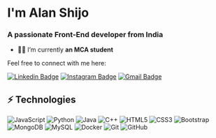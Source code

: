 <h1 align="left">I'm Alan Shijo</h1>
<h3 align="left">A passionate Front-End developer from India</h3>

- 👨‍🎓 I’m currently **an MCA student**


Feel free to connect with me here:

[![Linkedin Badge](https://img.shields.io/badge/-alan-shijo-blue?style=flat-square&logo=Linkedin&logoColor=white&link=https://www.linkedin.com/in/alan-shijo-823054170/)](https://www.linkedin.com/in/alan-shijo-823054170/)
[![Instagram Badge](https://img.shields.io/badge/-a1an_shijo-purple?style=flat-square&logo=instagram&logoColor=white&link=https://www.instagram.com/a1an_shijo/)](https://www.instagram.com/a1an_shijo/)
[![Gmail Badge](https://img.shields.io/badge/-alanshijoatkl@gmail.com-c14438?style=flat-square&logo=Gmail&logoColor=white&link=mailto:alanshijoatkl@gmail.com)](alanshijoatkl@gmail.com)

## ⚡ Technologies
![JavaScript](https://img.shields.io/badge/-JavaScript-black?style=flat-square&logo=javascript)
![Python](https://img.shields.io/badge/-Python-black?style=flat-square&logo=Python)
![Java](https://img.shields.io/badge/-java-E34A86?style=flat-square&logo=java)
![C++](https://img.shields.io/badge/-C++-00599C?style=flat-square&logo=c)
![HTML5](https://img.shields.io/badge/-HTML5-E34F26?style=flat-square&logo=html5&logoColor=white)
![CSS3](https://img.shields.io/badge/-CSS3-1572B6?style=flat-square&logo=css3)
![Bootstrap](https://img.shields.io/badge/-Bootstrap-563D7C?style=flat-square&logo=bootstrap)
![MongoDB](https://img.shields.io/badge/-MongoDB-black?style=flat-square&logo=mongodb)
![MySQL](https://img.shields.io/badge/-MySQL-black?style=flat-square&logo=mysql)
![Docker](https://img.shields.io/badge/-Docker-black?style=flat-square&logo=docker)
![Git](https://img.shields.io/badge/-Git-black?style=flat-square&logo=git)
![GitHub](https://img.shields.io/badge/-GitHub-181717?style=flat-square&logo=github)
